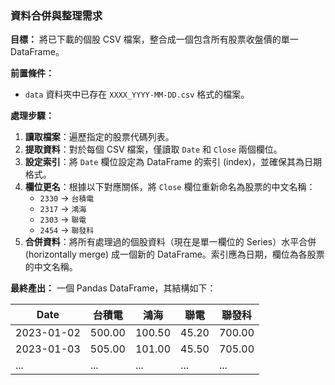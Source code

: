 ### 資料合併與整理需求

**目標：** 將已下載的個股 CSV 檔案，整合成一個包含所有股票收盤價的單一 DataFrame。

**前置條件：**
- `data` 資料夾中已存在 `XXXX_YYYY-MM-DD.csv` 格式的檔案。

**處理步驟：**
1.  **讀取檔案**：遍歷指定的股票代碼列表。
2.  **提取資料**：對於每個 CSV 檔案，僅讀取 `Date` 和 `Close` 兩個欄位。
3.  **設定索引**：將 `Date` 欄位設定為 DataFrame 的索引 (index)，並確保其為日期格式。
4.  **欄位更名**：根據以下對應關係，將 `Close` 欄位重新命名為股票的中文名稱：
    - `2330` -> `台積電`
    - `2317` -> `鴻海`
    - `2303` -> `聯電`
    - `2454` -> `聯發科`
5.  **合併資料**：將所有處理過的個股資料（現在是單一欄位的 Series）水平合併 (horizontally merge) 成一個新的 DataFrame。索引應為日期，欄位為各股票的中文名稱。

**最終產出：**
一個 Pandas DataFrame，其結構如下：

| Date       | 台積電 | 鴻海 | 聯電 | 聯發科 |
|------------|--------|------|------|--------|
| 2023-01-02 | 500.00 | 100.50 | 45.20 | 700.00 |
| 2023-01-03 | 505.00 | 101.00 | 45.50 | 705.00 |
| ...        | ...    | ...  | ...  | ...    |

